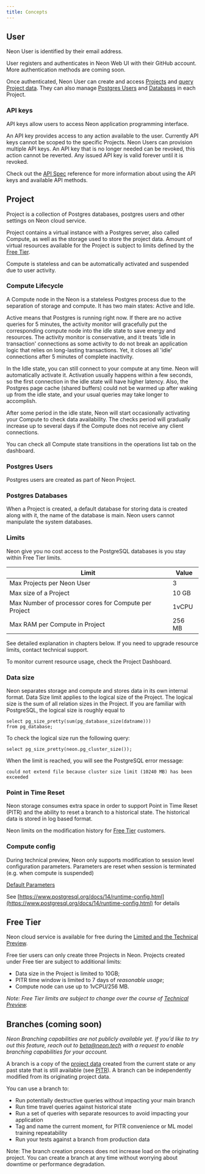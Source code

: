 ```yaml
---
title: Concepts
---
```


## User

Neon User is identified by their email address.

User registers and authenticates in Neon Web UI with their GitHub account. More authentication methods are coming soon.

Once authenticated, Neon User can create and access [Projects](#project) and [query Project data](../tutorials#query-via-ui). They can also manage [Postgres Users](#postgres-users) and [Databases](#postgres-databases) in each Project.

### API keys

API keys allow users to access Neon application programming interface.

An API key provides access to any action available to the user. Currently API keys cannot be scoped to the specific Projects. Neon Users can provision multiple API keys. An API key that is no longer needed can be revoked, this action cannot be reverted. Any issued API key is valid forever until it is revoked.

Check out the [API Spec](https://console.neon.tech/api-docs) reference for more information about using the API keys and available API methods.

## Project

Project is a collection of Postgres databases, postgres users and other settings on Neon cloud service.

Project contains a virtual instance with a Postgres server, also called Compute, as well as the storage used to store the project data. Amount of virtual resources available for the Project is subject to limits defined by the [Free Tier](#free-tier).

Compute is stateless and can be automatically activated and suspended due to user activity.

### Compute Lifecycle

A Compute node in the Neon is a stateless Postgres process due to the separation of storage and compute. It has two main states: Active and Idle.

Active means that Postgres is running right now. If there are no active queries for 5 minutes, the activity monitor will gracefully put the corresponding compute node into the idle state to save energy and resources. The activity monitor is conservative, and it treats 'idle in transaction' connections as some activity to do not break an application logic that relies on long-lasting transactions. Yet, it closes all 'idle' connections after 5 minutes of complete inactivity.

In the Idle state, you can still connect to your compute at any time. Neon will automatically activate it. Activation usually happens within a few seconds, so the first connection in the idle state will have higher latency. Also, the Postgres page cache (shared buffers) could not be warmed up after waking up from the idle state, and your usual queries may take longer to accomplish.

After some period in the idle state, Neon will start occasionally activating your Compute to check data availability. The checks period will gradually increase up to several days if the Compute does not receive any client connections.

You can check all Compute state transitions in the operations list tab on the dashboard.

### Postgres Users

Postgres users are created as part of Neon Project.

### Postgres Databases

When a Project is created, a default database for storing data is created along with it, the name of the database is main. Neon users cannot manipulate the system databases.

### Limits

Neon give you no cost access to the PostgreSQL databases is you stay within Free Tier limits.

| Limit                                                 | Value  |
| ----------------------------------------------------- | ------ |
| Max Projects per Neon User                            | 3      |
| Max size of a Project                                 | 10 GB  |
| Max Number of processor cores for Compute per Project | 1vCPU  |
| Max RAM per Compute in Project                        | 256 MB |

See detailed explanation in chapters below.
If you need to upgrade resource limits, contact technical support.

To monitor current resource usage, check the Project Dashboard.

### Data size

Neon separates storage and compute and stores data in its own internal format.
Data Size limit applies to the logical size of the Project. The logical size is the sum of all relation sizes in the Project.
If you are familiar with PostgreSQL, the logical size is roughly equal to

```postgresql
select pg_size_pretty(sum(pg_database_size(datname)))
from pg_database;
```

To check the logical size run the following query:

`select pg_size_pretty(neon.pg_cluster_size());`

When the limit is reached, you will see the PostgreSQL error message:

`could not extend file because cluster size limit (10240 MB) has been exceeded`

### Point in Time Reset

Neon storage consumes extra space in order to support Point in Time Reset (PITR) and the ability to reset a branch to a historical state. The historical data is stored in log based format.

Neon limits on the modification history for [Free Tier](#free-tier) customers.

### Compute config

During technical preview, Neon only supports modification to session level configuration parameters. Parameters are reset when session is terminated (e.g. when compute is suspended)

[Default Parameters](../compatibiilty#default-parameters)

See [https://www.postgresql.org/docs/14/runtime-config.html](https://www.postgresql.org/docs/14/runtime-config.html) for details

## Free Tier

Neon cloud service is available for free during the [Limited and the Technical Preview](../roadmap).

Free tier users can only create three Projects in Neon. Projects created under Free tier are subject to additional limits:

- Data size in the Project is limited to 10GB;
- PITR time window is limited to 7 days of _reasonable usage_;
- Compute node can use up to 1vCPU/256 MB.

_Note: Free Tier limits are subject to change over the course of [Technical Preview](../roadmap)._

## Branches (coming soon)

_Neon Branching capabilities are not publicly available yet. If you’d like to try out this feature, reach out to beta@neon.tech with a request to enable branching capabilities for your account._

A branch is a copy of the [project data](#project) created from the current state or any past state that is still available (see [PITR](#point-in-time-reset)). A branch can be independently modified from its originating project data.

You can use a branch to:

- Run potentially destructive queries without impacting your main branch
- Run time travel queries against historical state
- Run a set of queries with separate resources to avoid impacting your application
- Tag and name the current moment, for PITR convenience or ML model training repeatability
- Run your tests against a branch from production data

Note: The branch creation process does not increase load on the originating project. You can create a branch at any time without worrying about downtime or performance degradation.
